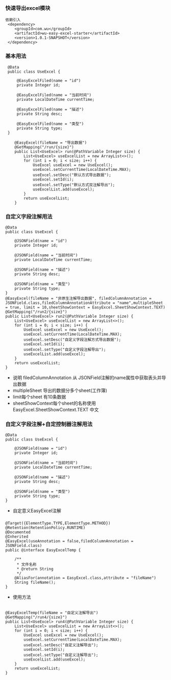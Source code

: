 ### 快速导出excel模块
    依赖引入
     <dependency>
        <groupId>com.wu</groupId>
        <artifactId>wu-easy-excel-starter</artifactId>
        <version>1.0.1-SNAPSHOT</version>
     </dependency>
     
### 基本用法
     @Data
     public class UseExcel {
     
         @EasyExcelFiled(name = "id")
         private Integer id;
     
         @EasyExcelFiled(name = "当前时间")
         private LocalDateTime currentTime;
     
         @EasyExcelFiled(name = "描述")
         private String desc;
     
         @EasyExcelFiled(name = "类型")
         private String type;
     }
    
        @EasyExcel(fileName = "导出数据")
        @GetMapping("/run/{size}")
        public List<UseExcel> run(@PathVariable Integer size) {
            List<UseExcel> useExcelList = new ArrayList<>();
            for (int i = 0; i < size; i++) {
                UseExcel useExcel = new UseExcel();
                useExcel.setCurrentTime(LocalDateTime.MAX);
                useExcel.setDesc("默认方式导出数据");
                useExcel.setId(i);
                useExcel.setType("默认方式双注解导出");
                useExcelList.add(useExcel);
            }
            return useExcelList;
        }
### 自定义字段注解用法
    @Data
    public class UseExcel {
    
        @JSONField(name = "id")
        private Integer id;
    
        @JSONField(name = "当前时间")
        private LocalDateTime currentTime;
    
        @JSONField(name = "描述")
        private String desc;
    
        @JSONField(name = "类型")
        private String type;
    }
    @EasyExcel(fileName = "非原生注解导出数据", filedColumnAnnotation = JSONField.class,filedColumnAnnotationAttribute = "name",multipleSheet = true, limit = 10,sheetShowContext = EasyExcel.SheetShowContext.TEXT)
    @GetMapping("/run2/{size}")
    public List<UseExcel> run2(@PathVariable Integer size) {
        List<UseExcel> useExcelList = new ArrayList<>();
        for (int i = 0; i < size; i++) {
            UseExcel useExcel = new UseExcel();
            useExcel.setCurrentTime(LocalDateTime.MAX);
            useExcel.setDesc("自定义字段注解方式导出数据");
            useExcel.setId(i);
            useExcel.setType("自定义字段注解导出");
            useExcelList.add(useExcel);
        }
        return useExcelList;
    }         
  - 说明 filedColumnAnnotation 从 JSONField注解的name属性中获取表头并导出数据 
  - multipleSheet 导出的数据分多个sheet(工作簿) 
  - limit每个sheet 有10条数据 
  - sheetShowContext每个sheet的名称使用EasyExcel.SheetShowContext.TEXT 中文
### 自定义字段注解+自定控制器注解用法
    @Data
    public class UseExcel {
    
        @JSONField(name = "id")
        private Integer id;
    
        @JSONField(name = "当前时间")
        private LocalDateTime currentTime;
    
        @JSONField(name = "描述")
        private String desc;
    
        @JSONField(name = "类型")
        private String type;
    }
   - 自定意义EasyExcel注解
   ###
    @Target({ElementType.TYPE,ElementType.METHOD})
    @Retention(RetentionPolicy.RUNTIME)
    @Documented
    @Inherited
    @EasyExcel(useAnnotation = false,filedColumnAnnotation = JSONField.class)
    public @interface EasyExcelTemp {
    
        /**
         * 文件名称
         * @return String
         */
        @AliasFor(annotation = EasyExcel.class,attribute = "fileName")
        String fileName();
    }
  - 使用方法
  ##
    @EasyExcelTemp(fileName = "自定义注解导出")
    @GetMapping("/run4/{size}")
    public List<UseExcel> run4(@PathVariable Integer size) {
        List<UseExcel> useExcelList = new ArrayList<>();
        for (int i = 0; i < size; i++) {
            UseExcel useExcel = new UseExcel();
            useExcel.setCurrentTime(LocalDateTime.MAX);
            useExcel.setDesc("自定义注解导出");
            useExcel.setId(i);
            useExcel.setType("自定义注解导出");
            useExcelList.add(useExcel);
        }
        return useExcelList;
    }
